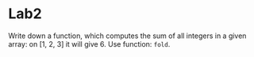 # Lab2

Write down a function, which computes the sum of all integers in a given array: on [1, 2, 3] it will give 6. Use function: `fold`.
